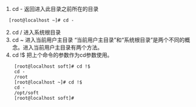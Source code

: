 1. cd -    返回进入此目录之前所在的目录
```
  [root@localhost ~]# cd -
```
2. cd /  进入系统根目录
3. cd ~  进入当前用户主目录
   “当前用户主目录”和“系统根目录”是两个不同的概念。进入当前用户主目录有两个方法。
4. cd !$  把上个命令的参数作为cd参数使用。
```
    [root@localhost soft]# cd !$
    cd -
    /root
    [root@localhost ~]# cd !$
    cd -
    /opt/soft
    [root@localhost soft]#
```
